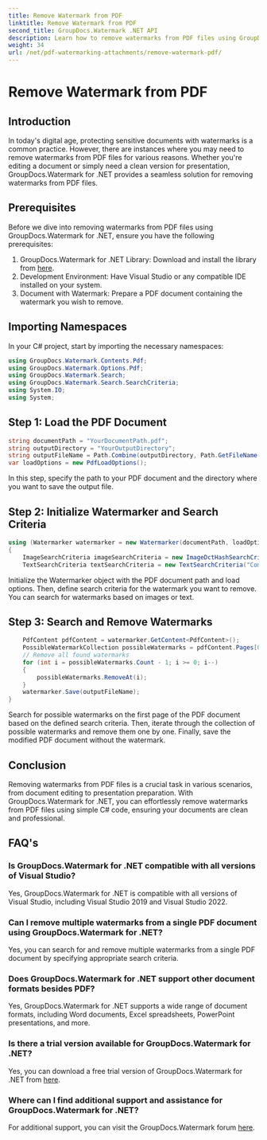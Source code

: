 ```yaml
---
title: Remove Watermark from PDF
linktitle: Remove Watermark from PDF
second_title: GroupDocs.Watermark .NET API
description: Learn how to remove watermarks from PDF files using GroupDocs.Watermark for .NET. Easy steps for professional document editing.
weight: 34
url: /net/pdf-watermarking-attachments/remove-watermark-pdf/
---
```


# Remove Watermark from PDF

## Introduction
In today's digital age, protecting sensitive documents with watermarks is a common practice. However, there are instances where you may need to remove watermarks from PDF files for various reasons. Whether you're editing a document or simply need a clean version for presentation, GroupDocs.Watermark for .NET provides a seamless solution for removing watermarks from PDF files.
## Prerequisites
Before we dive into removing watermarks from PDF files using GroupDocs.Watermark for .NET, ensure you have the following prerequisites:
1. GroupDocs.Watermark for .NET Library: Download and install the library from [here](https://releases.groupdocs.com/Watermark/net/).
2. Development Environment: Have Visual Studio or any compatible IDE installed on your system.
3. Document with Watermark: Prepare a PDF document containing the watermark you wish to remove.

## Importing Namespaces
In your C# project, start by importing the necessary namespaces:
```csharp
using GroupDocs.Watermark.Contents.Pdf;
using GroupDocs.Watermark.Options.Pdf;
using GroupDocs.Watermark.Search;
using GroupDocs.Watermark.Search.SearchCriteria;
using System.IO;
using System;
```
## Step 1: Load the PDF Document
```csharp
string documentPath = "YourDocumentPath.pdf";
string outputDirectory = "YourOutputDirectory";
string outputFileName = Path.Combine(outputDirectory, Path.GetFileName(documentPath));
var loadOptions = new PdfLoadOptions();
```
In this step, specify the path to your PDF document and the directory where you want to save the output file.
## Step 2: Initialize Watermarker and Search Criteria
```csharp
using (Watermarker watermarker = new Watermarker(documentPath, loadOptions))
{
    ImageSearchCriteria imageSearchCriteria = new ImageDctHashSearchCriteria(Constants.LogoPng);
    TextSearchCriteria textSearchCriteria = new TextSearchCriteria("Company Name");
```
Initialize the Watermarker object with the PDF document path and load options. Then, define search criteria for the watermark you want to remove. You can search for watermarks based on images or text.
## Step 3: Search and Remove Watermarks
```csharp
    PdfContent pdfContent = watermarker.GetContent<PdfContent>();
    PossibleWatermarkCollection possibleWatermarks = pdfContent.Pages[0].Search(imageSearchCriteria.Or(textSearchCriteria));
    // Remove all found watermarks
    for (int i = possibleWatermarks.Count - 1; i >= 0; i--)
    {
        possibleWatermarks.RemoveAt(i);
    }
    watermarker.Save(outputFileName);
}
```
Search for possible watermarks on the first page of the PDF document based on the defined search criteria. Then, iterate through the collection of possible watermarks and remove them one by one. Finally, save the modified PDF document without the watermark.

## Conclusion
Removing watermarks from PDF files is a crucial task in various scenarios, from document editing to presentation preparation. With GroupDocs.Watermark for .NET, you can effortlessly remove watermarks from PDF files using simple C# code, ensuring your documents are clean and professional.
## FAQ's
### Is GroupDocs.Watermark for .NET compatible with all versions of Visual Studio?
Yes, GroupDocs.Watermark for .NET is compatible with all versions of Visual Studio, including Visual Studio 2019 and Visual Studio 2022.
### Can I remove multiple watermarks from a single PDF document using GroupDocs.Watermark for .NET?
Yes, you can search for and remove multiple watermarks from a single PDF document by specifying appropriate search criteria.
### Does GroupDocs.Watermark for .NET support other document formats besides PDF?
Yes, GroupDocs.Watermark for .NET supports a wide range of document formats, including Word documents, Excel spreadsheets, PowerPoint presentations, and more.
### Is there a trial version available for GroupDocs.Watermark for .NET?
Yes, you can download a free trial version of GroupDocs.Watermark for .NET from [here](https://releases.groupdocs.com/).
### Where can I find additional support and assistance for GroupDocs.Watermark for .NET?
For additional support, you can visit the GroupDocs.Watermark forum [here](https://forum.groupdocs.com/c/watermark/19).

